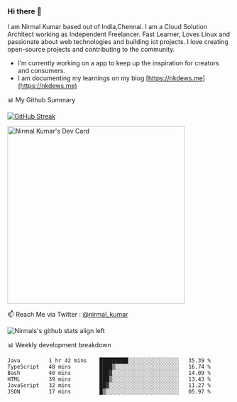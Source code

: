 ### Hi there 👋

 I am Nirmal Kumar based out of India,Chennai. I am a Cloud Solution Architect working as Independent Freelancer. Fast Learner, Loves Linux and passionate about web technologies and building iot projects. I love creating open-source projects and contributing to the community.

- I’m currently working on a app to keep up the inspiration for creators and consumers.
- I am documenting my learnings on my blog [https://nkdews.me](https://nkdews.me)


📊 My Github Summary

[![GitHub Streak](https://github-readme-streak-stats.herokuapp.com?user=nk-gears&theme=dark&hide_border=true&date_format=M%20j%5B%2C%20Y%5D)](https://git.io/streak-stats)

<a href="https://app.daily.dev/nirmal_kumar"><img src="https://api.daily.dev/devcards/a16cfcf02d384b16b41de71ce4d1d811.png?r=8ve" width="400" alt="Nirmal Kumar's Dev Card"/></a>

📫 Reach Me via  Twitter : [@nirmal_kumar](https://twitter.com/nirmal_kumar)

![Nirmals's github stats align left](https://github-readme-stats.vercel.app/api?username=nk-gears&show_icons=true)


📊 Weekly development breakdown

<!--START_SECTION:waka-->

```text
Java         1 hr 42 mins    █████████░░░░░░░░░░░░░░░░   35.39 %
TypeScript   48 mins         ████▒░░░░░░░░░░░░░░░░░░░░   16.74 %
Bash         40 mins         ███▓░░░░░░░░░░░░░░░░░░░░░   14.09 %
HTML         39 mins         ███▒░░░░░░░░░░░░░░░░░░░░░   13.43 %
JavaScript   32 mins         ██▓░░░░░░░░░░░░░░░░░░░░░░   11.27 %
JSON         17 mins         █▒░░░░░░░░░░░░░░░░░░░░░░░   05.97 %
```

<!--END_SECTION:waka-->


